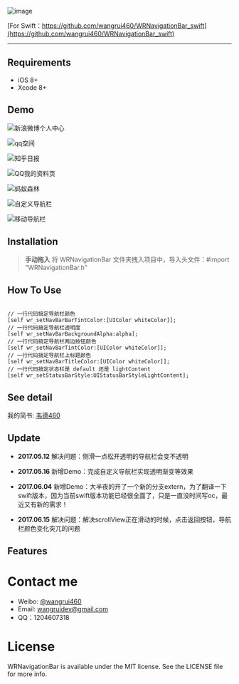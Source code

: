 ![image](https://github.com/wangrui460/WRNavigationBar/raw/master/screenshots/WRNavigationBar.png)

[For Swift：https://github.com/wangrui460/WRNavigationBar_swift](https://github.com/wangrui460/WRNavigationBar_swift)


------------------------------------------------------------

## Requirements
- iOS 8+
- Xcode 8+


## Demo 

![新浪微博个人中心](https://github.com/wangrui460/WRNavigationBar_swift/raw/master/screenshots/新浪微博个人中心.gif)

![qq空间](https://github.com/wangrui460/WRNavigationBar_swift/raw/master/screenshots/qq空间.gif)

![知乎日报](https://github.com/wangrui460/WRNavigationBar_swift/raw/master/screenshots/知乎日报.gif)

![QQ我的资料页](https://github.com/wangrui460/WRNavigationBar_swift/raw/master/screenshots/QQ我的资料页.gif)

![蚂蚁森林](https://github.com/wangrui460/WRNavigationBar_swift/raw/master/screenshots/蚂蚁森林.gif)

![自定义导航栏](https://github.com/wangrui460/WRNavigationBar_swift/raw/master/screenshots/自定义导航栏.gif)

![移动导航栏](https://github.com/wangrui460/WRNavigationBar_swift/raw/master/screenshots/移动导航栏.gif)


## Installation 

> **手动拖入**
> 将 WRNavigationBar 文件夹拽入项目中，导入头文件：#import "WRNavigationBar.h"

## How To Use

<pre><code>
// 一行代码搞定导航栏颜色
[self wr_setNavBarBarTintColor:[UIColor whiteColor]];
// 一行代码搞定导航栏透明度
[self wr_setNavBarBackgroundAlpha:alpha];
// 一行代码搞定导航栏两边按钮颜色
[self wr_setNavBarTintColor:[UIColor whiteColor]];
// 一行代码搞定导航栏上标题颜色
[self wr_setNavBarTitleColor:[UIColor whiteColor]];
// 一行代码搞定状态栏是 default 还是 lightContent
[self wr_setStatusBarStyle:UIStatusBarStyleLightContent];
</code></pre>


## See detail
我的简书: [韦德460](http://www.jianshu.com/p/7e92451ab0b2)


## Update

- **2017.05.12**
解决问题：侧滑一点松开透明的导航栏会变不透明

- **2017.05.16**
新增Demo：完成自定义导航栏实现透明渐变等效果

- **2017.06.04**
新增Demo：大半夜的开了一个新的分支extern，为了翻译一下swift版本，因为当前swift版本功能已经很全面了，只是一直没时间写oc，最近又有新的需求！

- **2017.06.15**
解决问题：解决scrollView正在滑动的时候，点击返回按钮，导航栏颜色变化突兀的问题


## Features


# Contact me
- Weibo: [@wangrui460](http://weibo.com/u/5145779726?is_all=1)
- Email:  wangruidev@gmail.com
- QQ：1204607318

# License

WRNavigationBar is available under the MIT license. See the LICENSE file for more info.

